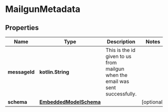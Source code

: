
# MailgunMetadata

## Properties
Name | Type | Description | Notes
------------ | ------------- | ------------- | -------------
**messageId** | **kotlin.String** | This is the id given to us from mailgun when the email was sent successfully. | 
**schema** | [**EmbeddedModelSchema**](EmbeddedModelSchema.md) |  |  [optional]



